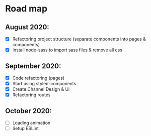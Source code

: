 # Road map
## August 2020:
- [x] Refactoring project structure (separate components into pages & components)
- [x] Install node-sass to import sass files & remove all css 
## September 2020:
- [x] Code refactoring (pages)
- [x] Start using styled-components
- [x] Create Channel Design & UI
- [x] Refactoring routes
## October 2020:
- [ ] Loading animation
- [ ] Setup ESLint
